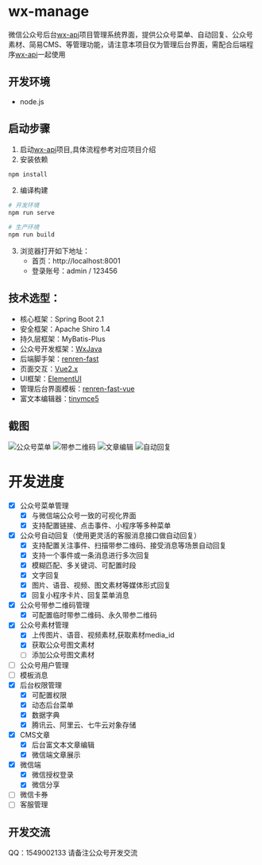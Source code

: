 # wx-manage
微信公众号后台[wx-api](https://github.com/niefy/wx-api)项目管理系统界面，提供公众号菜单、自动回复、公众号素材、简易CMS、等管理功能，请注意本项目仅为管理后台界面，需配合后端程序[wx-api](https://github.com/niefy/wx-api)一起使用


## 开发环境
- node.js

## 启动步骤
1. 启动[wx-api](https://github.com/niefy/wx-api)项目,具体流程参考对应项目介绍
2. 安装依赖

``` bash
npm install
```
2. 编译构建
``` bash
# 开发环境
npm run serve

# 生产环境
npm run build
```
3. 浏览器打开如下地址：
    - 首页：http://localhost:8001
    - 登录账号：admin / 123456


## 技术选型：
- 核心框架：Spring Boot 2.1
- 安全框架：Apache Shiro 1.4
- 持久层框架：MyBatis-Plus
- 公众号开发框架：[WxJava](https://github.com/Wechat-Group/WxJava)
- 后端脚手架：[renren-fast](https://gitee.com/renrenio/renren-fast)
- 页面交互：[Vue2.x](https://cn.vuejs.org/v2/guide/)
- UI框架：[ElementUI](https://element.eleme.cn/#/zh-CN/component/quickstart)
- 管理后台界面模板：[renren-fast-vue](https://gitee.com/renrenio/renren-fast-vue)
- 富文本编辑器：[tinymce5](https://www.tiny.cloud/docs/quick-start/)

## 截图
![公众号菜单](https://raw.githubusercontent.com/niefy/wx-manage/master/screenshoot/菜单管理.png)
![带参二维码](https://raw.githubusercontent.com/niefy/wx-manage/master/screenshoot/带参二维码.png)
![文章编辑](https://raw.githubusercontent.com/niefy/wx-manage/master/screenshoot/文章编辑.png)
![自动回复](https://raw.githubusercontent.com/niefy/wx-manage/master/screenshoot/自动回复.png)


# 开发进度
- [x] 公众号菜单管理
    - [x] 与微信端公众号一致的可视化界面
    - [x] 支持配置链接、点击事件、小程序等多种菜单
- [x] 公众号自动回复（使用更灵活的客服消息接口做自动回复）
    - [x] 支持配置关注事件、扫描带参二维码、接受消息等场景自动回复
    - [x] 支持一个事件或一条消息进行多次回复
    - [x] 模糊匹配、多关键词、可配置时段
    - [x] 文字回复
    - [x] 图片、语音、视频、图文素材等媒体形式回复
    - [x] 回复小程序卡片、回复菜单消息
- [x] 公众号带参二维码管理
    - [x] 可配置临时带参二维码、永久带参二维码
- [x] 公众号素材管理
    - [x] 上传图片、语音、视频素材,获取素材media_id
    - [x] 获取公众号图文素材
    - [ ] 添加公众号图文素材
- [ ] 公众号用户管理
- [ ] 模板消息
- [x] 后台权限管理
    - [x] 可配置权限
    - [x] 动态后台菜单
    - [x] 数据字典
    - [x] 腾讯云、阿里云、七牛云对象存储
- [x] CMS文章
    - [x] 后台富文本文章编辑
    - [x] 微信端文章展示
- [x] 微信端
    - [x] 微信授权登录
    - [x] 微信分享
- [ ] 微信卡券
- [ ] 客服管理

## 开发交流
QQ：1549002133 请备注公众号开发交流
